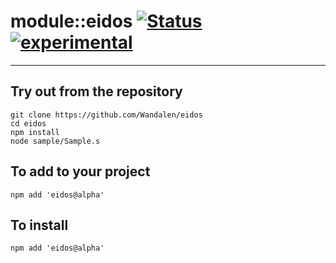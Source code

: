 
# module::eidos  [![Status](https://github.com/Wandalen/eidos/workflows/publish/badge.svg)](https://github.com/Wandalen/eidos/actions?query=workflow%3Apublish) [![experimental](https://img.shields.io/badge/stability-experimental-orange.svg)](https://github.com/emersion/stability-badges#experimental)

___

## Try out from the repository
```
git clone https://github.com/Wandalen/eidos
cd eidos
npm install
node sample/Sample.s
```

## To add to your project
```
npm add 'eidos@alpha'
```


## To install
```
npm add 'eidos@alpha'
```

